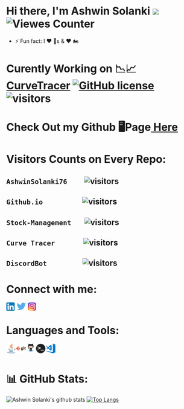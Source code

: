 # Hi there, I'm Ashwin Solanki <img src="https://media.giphy.com/media/hvRJCLFzcasrR4ia7z/giphy.gif" width="25px"> ![Viewes Counter](https://komarev.com/ghpvc/?username=AshwinSolanki76)


- ⚡ Fun fact: I ❤️ 🐶s & ❤️ 🏍️

# Curently Working on 📉📈[CurveTracer](https://github.com/AshwinSolanki76/CurveTracer) [![GitHub license](https://img.shields.io/github/license/AshwinSolanki76/CurveTracer)](https://github.com/AshwinSolanki76/CurveTracer/blob/main/LICENSE) ![visitors](https://visitor-badge.laobi.icu/badge?page_id=https://github.com/AshwinSolanki76/CurveTracer)

# Check Out my Github 🖥️Page<a href="https://ashwinsolanki76.github.io"  target="_blank"> Here</a>

# Visitors Counts on Every Repo:

## `AshwinSolanki76` &nbsp; &nbsp; &nbsp; &nbsp;  ![visitors](https://visitor-badge.laobi.icu/badge?page_id=https://github.com/AshwinSolanki76/AshwinSolanki76)
## `Github.io` &nbsp; &nbsp; &nbsp; &nbsp; &nbsp; &nbsp; &nbsp; &nbsp; &nbsp; &nbsp;  ![visitors](https://visitor-badge.laobi.icu/badge?page_id=https://github.com/AshwinSolanki76/AshwinSolanki76.github.io)
## `Stock-Management` &nbsp; &nbsp; &nbsp;  ![visitors](https://visitor-badge.laobi.icu/badge?page_id=https://github.com/AshwinSolanki76/Stock-Management)
## `Curve Tracer` &nbsp; &nbsp; &nbsp; &nbsp; &nbsp; &nbsp; &nbsp;  ![visitors](https://visitor-badge.laobi.icu/badge?page_id=https://github.com/AshwinSolanki76/CurveTracer)
## `DiscordBot` &nbsp; &nbsp; &nbsp; &nbsp; &nbsp; &nbsp; &nbsp; &nbsp; &nbsp;  ![visitors](https://visitor-badge.laobi.icu/badge?page_id=https://github.com/AshwinSolanki76/DiscordBot)


# Connect with me:

[<img align="left" alt="AshwinSolanki | LinkedIn" width="22px" src="Linkedin.png" />][linkedin] [<img align="left" alt="AshwinSolanki | Twitter" width="35px" src="Twitter.png" />][twitter] [<img align="left" alt="AshwinSolanki | Instagram" width="22px" src="Instagram_icon.png" />][instagram]

<br />

# Languages and Tools:
<img align="left" alt="Java" width="26px" src="https://raw.githubusercontent.com/github/explore/80688e429a7d4ef2fca1e82350fe8e3517d3494d/topics/java/java.png" />
<img align="left" alt="Git" width="26px" src="https://raw.githubusercontent.com/github/explore/80688e429a7d4ef2fca1e82350fe8e3517d3494d/topics/git/git.png" />
<img align="left" alt="GitHub" width="26px" src="Github.png" />
<img align="left" alt="Terminal" width="26px" src="https://raw.githubusercontent.com/github/explore/80688e429a7d4ef2fca1e82350fe8e3517d3494d/topics/terminal/terminal.png" />
<img align="left" alt="Visual Studio Code" width="26px" src="https://raw.githubusercontent.com/github/explore/80688e429a7d4ef2fca1e82350fe8e3517d3494d/topics/visual-studio-code/visual-studio-code.png" />
<br />
<br />

# 📊 GitHub Stats:
![Ashwin Solanki's github stats](https://github-readme-stats-psi-sepia.vercel.app/api?username=AshwinSolanki76&show_icons=true&theme=dracula&count_private=true&include_all_commits=true) [![Top Langs](https://github-readme-stats-psi-sepia.vercel.app/api/top-langs/?username=AshwinSolanki76&layout=compact)](https://github.com/AshwinSolanki76/github-readme-stats)



[linkedin]: https://www.linkedin.com/in/aswin-solanki-9a85b7169/
[instagram]: https://www.instagram.com/aswinsolanki/
[twitter]: https://twitter.com/Ashwin__Solanki
